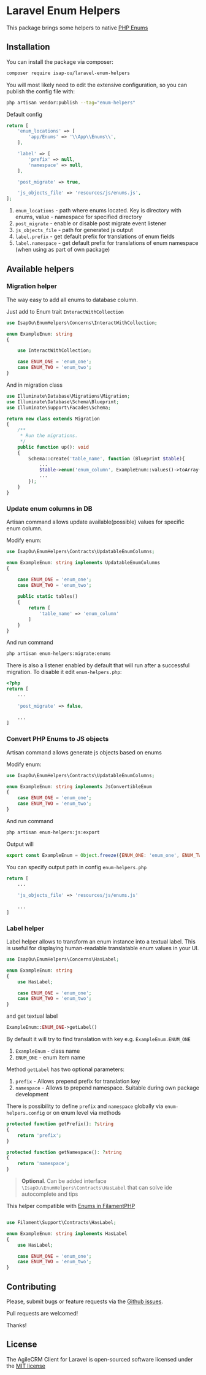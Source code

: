 # Laravel Enum Helpers

This package brings some helpers to native [PHP Enums](https://www.php.net/manual/en/language.enumerations.basics.php)


## Installation

You can install the package via composer:

```bash
composer require isap-ou/laravel-enum-helpers
```

You will most likely need to edit the extensive configuration, so you can publish the config file with:

```bash
php artisan vendor:publish --tag="enum-helpers"
```

Default config

```php
return [
    'enum_locations' => [
        'app/Enums' => '\\App\\Enums\\',
    ],

    'label' => [
        'prefix' => null,
        'namespace' => null,
    ],

    'post_migrate' => true,

    'js_objects_file' => 'resources/js/enums.js',
];
```

1. `enum_locations` - path where enums located. Key is directory with enums, value - namespace for specified directory
2. `post_migrate` - enable or disable post migrate event listener
3. `js_objects_file` - path for generated js output
4. `label.prefix` - get default prefix for translations of enum fields
5. `label.namespace` - get default prefix for translations of enum namespace (when using as part of own package)

## Available helpers
### Migration helper

The way easy to add all enums to database column. 

Just add to Enum trait `InteractWithCollection`
```php
use IsapOu\EnumHelpers\Concerns\InteractWithCollection;

enum ExampleEnum: string
{

    use InteractWithCollection;

    case ENUM_ONE = 'enum_one';
    case ENUM_TWO = 'enum_two';
}
```

And in migration class

```php
use Illuminate\Database\Migrations\Migration;
use Illuminate\Database\Schema\Blueprint;
use Illuminate\Support\Facades\Schema;

return new class extends Migration
{
    /**
     * Run the migrations.
     */
    public function up(): void
    {
        Schema::create('table_name', function (Blueprint $table){
            ...
            $table->enum('enum_column', ExampleEnum::values()->toArray());
            ...
        });
    }
}
```

### Update enum columns in DB

Artisan command allows update available(possible) values for specific enum column.

Modify enum:

```php
use IsapOu\EnumHelpers\Contracts\UpdatableEnumColumns;

enum ExampleEnum: string implements UpdatableEnumColumns
{

    case ENUM_ONE = 'enum_one';
    case ENUM_TWO = 'enum_two';
    
    public static tables()
    {
        return [
            'table_name' => 'enum_column'
        ]
    }
}
```

And run command

```bash
php artisan enum-helpers:migrate:enums
```

There is also a listener enabled by default that will run after a successful migration. 
To disable it edit `enum-helpers.php`: 

```php
<?php 
return [
    ...
    
    'post_migrate' => false,
    
    ...
]
```


### Convert PHP Enums to JS objects

Artisan command allows generate js objects based on enums


Modify enum:

```php
use IsapOu\EnumHelpers\Contracts\UpdatableEnumColumns;

enum ExampleEnum: string implements JsConvertibleEnum
{
    case ENUM_ONE = 'enum_one';
    case ENUM_TWO = 'enum_two';
}
```
And run command

```bash
php artisan enum-helpers:js:export
```

Output will

```js
export const ExampleEnum = Object.freeze({ENUM_ONE: 'enum_one', ENUM_TWO: 'enum_two'})
```

You can specify output path in config `enum-helpers.php`

```php
return [
    ...
    
    'js_objects_file' => 'resources/js/enums.js'
    
    ...
]
```

### Label helper

Label helper allows to transform an enum instance into a textual label. 
This is useful for displaying human-readable translatable enum values in your UI.

```php
use IsapOu\EnumHelpers\Concerns\HasLabel;

enum ExampleEnum: string
{
    use HasLabel;

    case ENUM_ONE = 'enum_one';
    case ENUM_TWO = 'enum_two';
}
```

and get textual label 

```php
ExampleEnum::ENUM_ONE->getLabel()
```

By default it will try to find translation with key e.g. `ExampleEnum.ENUM_ONE`
1. `ExampleEnum` - class name
2. `ENUM_ONE` - enum item name

Method `getLabel` has two optional parameters:
1. `prefix` - Allows prepend prefix for translation key
2. `namespace` - Allows to prepend namespace. Suitable during own package development

There is possibility to define `prefix` and `namespace` globally via `enum-helpers.config` or on enum level via methods 

```php
protected function getPrefix(): ?string
{
    return 'prefix';
}

protected function getNamespace(): ?string
{
    return 'namespace';
}
```

> **Optional**. Can be added interface `\IsapOu\EnumHelpers\Contracts\HasLabel` that can solve ide autocomplete and tips

This helper compatible with [Enums in FilamentPHP](https://filamentphp.com/docs/3.x/support/enums)

```php

use Filament\Support\Contracts\HasLabel;

enum ExampleEnum: string implements HasLabel
{
    use HasLabel;

    case ENUM_ONE = 'enum_one';
    case ENUM_TWO = 'enum_two';
}
```

## Contributing

Please, submit bugs or feature requests via the [Github issues](https://github.com/isap-ou/laravel-enum-helpers/issues).

Pull requests are welcomed!

Thanks!

## License

The AgileCRM Client for Laravel is open-sourced software licensed under the [MIT license](http://opensource.org/licenses/MIT)


